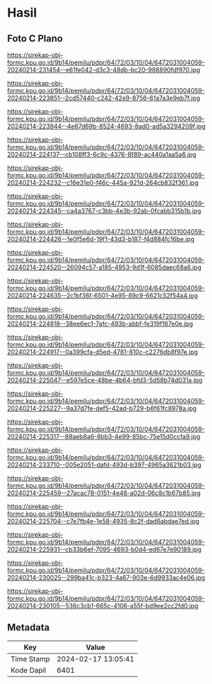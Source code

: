 # Hasil

## Foto C Plano

https://sirekap-obj-formc.kpu.go.id/9b14/pemilu/pdpr/64/72/03/10/04/6472031004059-20240214-231454--e61fe042-d3c3-48db-bc20-988890fdf970.jpg

https://sirekap-obj-formc.kpu.go.id/9b14/pemilu/pdpr/64/72/03/10/04/6472031004059-20240214-223851--2cd57440-c242-42e9-8756-61a7a3e9eb7f.jpg

https://sirekap-obj-formc.kpu.go.id/9b14/pemilu/pdpr/64/72/03/10/04/6472031004059-20240214-223944--4e67d69b-8524-4693-8ad0-ad5a3294209f.jpg

https://sirekap-obj-formc.kpu.go.id/9b14/pemilu/pdpr/64/72/03/10/04/6472031004059-20240214-224137--cb108ff3-6c9c-4376-8f89-ac440a1aa5a6.jpg

https://sirekap-obj-formc.kpu.go.id/9b14/pemilu/pdpr/64/72/03/10/04/6472031004059-20240214-224232--c16e31e0-f46c-445a-921d-264cb832f361.jpg

https://sirekap-obj-formc.kpu.go.id/9b14/pemilu/pdpr/64/72/03/10/04/6472031004059-20240214-224345--ca4a3767-c3bb-4e3b-92ab-0fcabb315b1b.jpg

https://sirekap-obj-formc.kpu.go.id/9b14/pemilu/pdpr/64/72/03/10/04/6472031004059-20240214-224426--1e0f5e6d-19f1-43d3-b187-f4d884fc16be.jpg

https://sirekap-obj-formc.kpu.go.id/9b14/pemilu/pdpr/64/72/03/10/04/6472031004059-20240214-224520--26094c57-a185-4953-9d1f-6085daec68a6.jpg

https://sirekap-obj-formc.kpu.go.id/9b14/pemilu/pdpr/64/72/03/10/04/6472031004059-20240214-224635--2c1bf36f-6501-4e95-89c9-6621c52f54a4.jpg

https://sirekap-obj-formc.kpu.go.id/9b14/pemilu/pdpr/64/72/03/10/04/6472031004059-20240214-224818--38ee6ec1-7afc-493b-abbf-fe319f167e0e.jpg

https://sirekap-obj-formc.kpu.go.id/9b14/pemilu/pdpr/64/72/03/10/04/6472031004059-20240214-224917--0a399cfa-d5ed-4781-810c-c2276db8f97e.jpg

https://sirekap-obj-formc.kpu.go.id/9b14/pemilu/pdpr/64/72/03/10/04/6472031004059-20240214-225047--e597e5ce-48be-4b64-bfd3-5d58b74d031a.jpg

https://sirekap-obj-formc.kpu.go.id/9b14/pemilu/pdpr/64/72/03/10/04/6472031004059-20240214-225227--9a37d7fe-def5-42ad-b729-b6f61fc8978a.jpg

https://sirekap-obj-formc.kpu.go.id/9b14/pemilu/pdpr/64/72/03/10/04/6472031004059-20240214-225317--88aeb8a6-8bb3-4e99-85bc-75e15d0ccfa9.jpg

https://sirekap-obj-formc.kpu.go.id/9b14/pemilu/pdpr/64/72/03/10/04/6472031004059-20240214-233710--005e2051-dafd-493d-b397-4965a3621b03.jpg

https://sirekap-obj-formc.kpu.go.id/9b14/pemilu/pdpr/64/72/03/10/04/6472031004059-20240214-225459--27acac78-0151-4e48-a02d-06c8c1b67b85.jpg

https://sirekap-obj-formc.kpu.go.id/9b14/pemilu/pdpr/64/72/03/10/04/6472031004059-20240214-225704--c7e7fb4e-1e58-4935-8c2f-dad6abdae7ed.jpg

https://sirekap-obj-formc.kpu.go.id/9b14/pemilu/pdpr/64/72/03/10/04/6472031004059-20240214-225931--cb33b6ef-7095-4693-b0d4-ed67e7e90189.jpg

https://sirekap-obj-formc.kpu.go.id/9b14/pemilu/pdpr/64/72/03/10/04/6472031004059-20240214-230025--299ba41c-b323-4a67-903e-6d9933ac4e06.jpg

https://sirekap-obj-formc.kpu.go.id/9b14/pemilu/pdpr/64/72/03/10/04/6472031004059-20240214-230105--536c3cb1-665c-4106-a55f-bd9ee2cc2fd0.jpg


## Metadata

| Key        | Value               |
| ---------- | ------------------- |
| Time Stamp | 2024-02-17 13:05:41 |
| Kode Dapil | 6401                |



